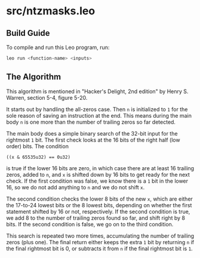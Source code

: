 # src/ntzmasks.leo

## Build Guide

To compile and run this Leo program, run:
```bash
leo run <function-name> <inputs>
```

## The Algorithm

This algorithm is mentioned in "Hacker's Delight, 2nd edition"
by Henry S. Warren, section 5-4, figure 5-20.

It starts out by handling the all-zeros case.
Then `n` is initialized to `1` for the sole reason of saving an instruction at the end.
This means during the main body `n` is one more than the number
of trailing zeros so far detected.

The main body does a simple binary search of the 32-bit input for the
rightmost `1` bit.  The first check looks at the 16 bits
of the right half (low order) bits.  The condition
```
((x & 65535u32) == 0u32)
```
is true if the lower 16 bits are zero, in which case there
are at least 16 trailing zeros, added to `n`,
and `x` is shifted down by 16 bits to get ready for the next check.
If the first condition was false, we know
there is a `1` bit in the lower 16, so
we do not add anything to `n` and we do not shift `x`.

The second condition checks the lower 8 bits of the new `x`,
which are either the 17-to-24 lowest bits or the 8 lowest bits,
depending on whether the first statement shifted by 16 or not,
respectively.  If the second condition is true, we add
8 to the number of trailing zeros found so far, and shift right
by 8 bits. If the second condition is false, we go on to
the third condition.

This search is repeated two more times, accumulating the number
of trailing zeros (plus one).  The final return either keeps
the extra `1` bit by returning `n` if the final rightmost bit is 0,
or subtracts it from `n` if the final rightmost bit is `1`.
